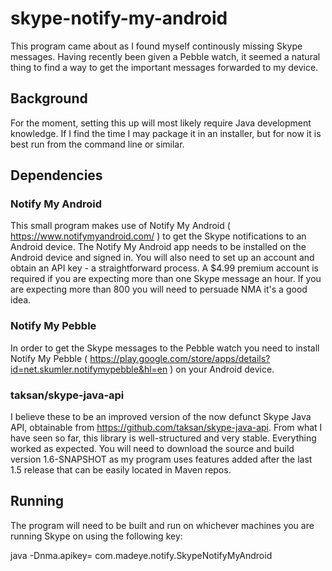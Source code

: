 skype-notify-my-android
=======================

This program came about as I found myself continously missing Skype messages.  Having recently been given a Pebble watch, it seemed a natural thing to find a way to get the important messages forwarded to my device.  

## Background

For the moment, setting this up will most likely require Java development knowledge.  If I find the time I may package it in an installer, but for now it is best run from the command line or similar. 

## Dependencies

### Notify My Android

This small program makes use of Notify My Android ( https://www.notifymyandroid.com/ ) to get the Skype notifications to an Android device.  The Notify My Android app needs to be installed on the Android device and signed in.  You will also need to set up an account and obtain an API key - a straightforward process.  A $4.99 premium account is required if you are expecting more than one Skype message an hour. If you are expecting more than 800 you will need to persuade NMA it's a good idea. 

### Notify My Pebble

In order to get the Skype messages to the Pebble watch you need to install Notify My Pebble ( https://play.google.com/store/apps/details?id=net.skumler.notifymypebble&hl=en ) on your Android device. 

### taksan/skype-java-api

I believe these to be an improved version of the now defunct Skype Java API, obtainable from https://github.com/taksan/skype-java-api.  From what I have seen so far, this library is well-structured and very stable. Everything worked as expected.  You will need to download the source and build version 1.6-SNAPSHOT as my program uses features added after the last 1.5 release that can be easily located in Maven repos. 

## Running

The program will need to be built and run on whichever machines you are running Skype on using the following key:

java -Dnma.apikey=<apikey obtained from NMA> com.madeye.notify.SkypeNotifyMyAndroid

